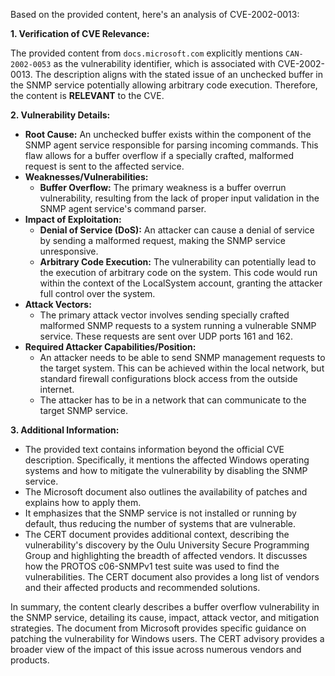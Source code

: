 Based on the provided content, here's an analysis of CVE-2002-0013:

**1. Verification of CVE Relevance:**

The provided content from `docs.microsoft.com` explicitly mentions `CAN-2002-0053` as the vulnerability identifier, which is associated with CVE-2002-0013. The description aligns with the stated issue of an unchecked buffer in the SNMP service potentially allowing arbitrary code execution. Therefore, the content is **RELEVANT** to the CVE.

**2. Vulnerability Details:**

   *   **Root Cause:** An unchecked buffer exists within the component of the SNMP agent service responsible for parsing incoming commands. This flaw allows for a buffer overflow if a specially crafted, malformed request is sent to the affected service.
   *   **Weaknesses/Vulnerabilities:**
        *   **Buffer Overflow:** The primary weakness is a buffer overrun vulnerability, resulting from the lack of proper input validation in the SNMP agent service's command parser.
   *   **Impact of Exploitation:**
        *   **Denial of Service (DoS):** An attacker can cause a denial of service by sending a malformed request, making the SNMP service unresponsive.
        *   **Arbitrary Code Execution:** The vulnerability can potentially lead to the execution of arbitrary code on the system. This code would run within the context of the LocalSystem account, granting the attacker full control over the system.
   *   **Attack Vectors:**
        *   The primary attack vector involves sending specially crafted malformed SNMP requests to a system running a vulnerable SNMP service. These requests are sent over UDP ports 161 and 162.
   *   **Required Attacker Capabilities/Position:**
        *   An attacker needs to be able to send SNMP management requests to the target system. This can be achieved within the local network, but standard firewall configurations block access from the outside internet.
        *   The attacker has to be in a network that can communicate to the target SNMP service.

**3. Additional Information:**

   *   The provided text contains information beyond the official CVE description. Specifically, it mentions the affected Windows operating systems and how to mitigate the vulnerability by disabling the SNMP service.
   *   The Microsoft document also outlines the availability of patches and explains how to apply them.
   *   It emphasizes that the SNMP service is not installed or running by default, thus reducing the number of systems that are vulnerable.
   *  The CERT document provides additional context, describing the vulnerability's discovery by the Oulu University Secure Programming Group and highlighting the breadth of affected vendors. It discusses how the PROTOS c06-SNMPv1 test suite was used to find the vulnerabilities. The CERT document also provides a long list of vendors and their affected products and recommended solutions.

In summary, the content clearly describes a buffer overflow vulnerability in the SNMP service, detailing its cause, impact, attack vector, and mitigation strategies. The document from Microsoft provides specific guidance on patching the vulnerability for Windows users. The CERT advisory provides a broader view of the impact of this issue across numerous vendors and products.